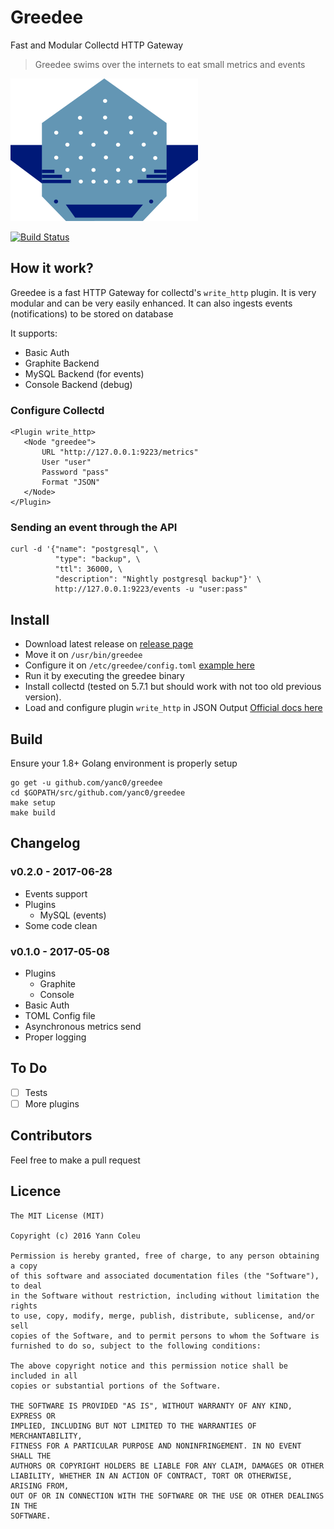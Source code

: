 # Greedee
Fast and Modular Collectd HTTP Gateway

> Greedee swims over the internets to eat small metrics and events

![greedy](greedee.png)

[![Build Status](https://travis-ci.org/yanc0/greedee.svg?branch=master)](https://travis-ci.org/yanc0/greedee)

## How it work?

Greedee is a fast HTTP Gateway for collectd's 
`write_http` plugin. It is very modular and can be very easily
enhanced. It can also ingests events (notifications) to be
stored on database

It supports:

* Basic Auth
* Graphite Backend
* MySQL Backend (for events)
* Console Backend (debug)

### Configure Collectd
```
<Plugin write_http>
   <Node "greedee">
       URL "http://127.0.0.1:9223/metrics"
       User "user"
       Password "pass"
       Format "JSON"
   </Node>
</Plugin>
```

### Sending an event through the API
```
curl -d '{"name": "postgresql", \
          "type": "backup", \
          "ttl": 36000, \
          "description": "Nightly postgresql backup"}' \
          http://127.0.0.1:9223/events -u "user:pass"
```

## Install

* Download latest release on [release page]("https://github.com/yanc0/collectd-http-server/releases")
* Move it on `/usr/bin/greedee`
* Configure it on `/etc/greedee/config.toml` [example here](config.toml)
* Run it by executing the greedee binary
* Install collectd (tested on 5.7.1 but should work with not 
too old previous version).
* Load and configure plugin `write_http` in JSON
Output [Official docs here](https://collectd.org/wiki/index.php/Plugin:Write_HTTP#JSON_Example)

## Build

Ensure your 1.8+ Golang environment is properly setup

```
go get -u github.com/yanc0/greedee
cd $GOPATH/src/github.com/yanc0/greedee
make setup
make build
```
## Changelog

### v0.2.0 - 2017-06-28

* Events support
* Plugins
  * MySQL (events)
* Some code clean

### v0.1.0 - 2017-05-08

* Plugins
  * Graphite
  * Console
* Basic Auth
* TOML Config file
* Asynchronous metrics send
* Proper logging

## To Do

- [ ] Tests
- [ ] More plugins

## Contributors

Feel free to make a pull request

## Licence

```
The MIT License (MIT)

Copyright (c) 2016 Yann Coleu

Permission is hereby granted, free of charge, to any person obtaining a copy
of this software and associated documentation files (the "Software"), to deal
in the Software without restriction, including without limitation the rights
to use, copy, modify, merge, publish, distribute, sublicense, and/or sell
copies of the Software, and to permit persons to whom the Software is
furnished to do so, subject to the following conditions:

The above copyright notice and this permission notice shall be included in all
copies or substantial portions of the Software.

THE SOFTWARE IS PROVIDED "AS IS", WITHOUT WARRANTY OF ANY KIND, EXPRESS OR
IMPLIED, INCLUDING BUT NOT LIMITED TO THE WARRANTIES OF MERCHANTABILITY,
FITNESS FOR A PARTICULAR PURPOSE AND NONINFRINGEMENT. IN NO EVENT SHALL THE
AUTHORS OR COPYRIGHT HOLDERS BE LIABLE FOR ANY CLAIM, DAMAGES OR OTHER
LIABILITY, WHETHER IN AN ACTION OF CONTRACT, TORT OR OTHERWISE, ARISING FROM,
OUT OF OR IN CONNECTION WITH THE SOFTWARE OR THE USE OR OTHER DEALINGS IN THE
SOFTWARE.
```

